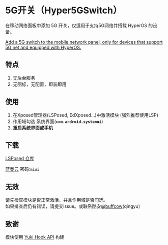 # 5G开关（Hyper5GSwitch）
在移动网络面板中添加 5G 开关，仅适用于支持5G网络并搭载 HyperOS 的设备。

[Add a 5G switch to the mobile network panel, only for devices that support 5G net and equipped with HyperOS.]()

## 特点
1. 无后台服务
2. 无图标，无配置，即装即用

## 使用
1. 在Xposed管理器(LSPosed, EdXposed...)中激活模块 (强烈推荐使用LSP)
2. 作用域勾选 系统界面(**`com.android.systemui`**)
3. **重启系统界面或手机**

## 下载
[LSPosed 仓库](https://github.com/Xposed-Modules-Repo/cn.buffcow.hyper5g/releases)

[蓝奏云](https://qyma.lanzout.com/b051np9gf) 密码:`miui`

## 无效
请先检查模块是否正常激活，并且作用域是否勾选。<br>如果排查后仍有错误，请提交issue。或联系酷安[@buffcow](http://www.coolapk.com/u/1188320)(qingyu)

## 致谢
模块使用 [Yuki Hook API](https://github.com/fankes/YukiHookAPI) 构建
